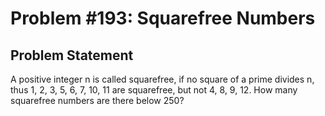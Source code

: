 # Problem #193: Squarefree Numbers 

## Problem Statement 

A positive integer n is called squarefree, if no square of a prime divides n, thus 1, 2, 3, 5, 6, 7, 10, 11 are squarefree, but not 4, 8, 9, 12.
How many squarefree numbers are there below 250?
